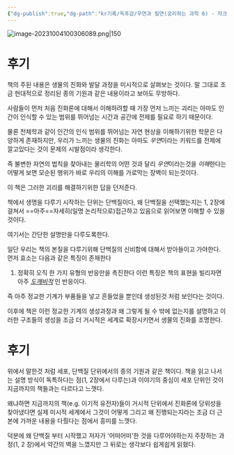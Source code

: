 ```yaml
---
{"dg-publish":true,"dg-path":"kr기록/독후감/우연과 필연(궁리하는 과학 6) - 자크모노.md","permalink":"/kr기록/독후감/우연과 필연(궁리하는 과학 6) - 자크모노/","title":"우연과 필연(궁리하는 과학 6)","tags":["📚Book"],"created":"2023-10-03","updated":"2023-10-08"}
---
```



![image-20231004100306089.png|150](/img/user/%EA%B8%B0%EB%A1%9D/assets/%EC%9A%B0%EC%97%B0%EA%B3%BC%20%ED%95%84%EC%97%B0(%EA%B6%81%EB%A6%AC%ED%95%98%EB%8A%94%20%EA%B3%BC%ED%95%99%206)%20-%20%EC%9E%90%ED%81%AC%EB%AA%A8%EB%85%B8/image-20231004100306089.png)

# 후기
책의 주된 내용은 생물의 진화와 발달 과정을 미시적으로 살펴보는 것이다.
말 그대로 조금 현대적으로 정리된 종의 기원과 같은 내용이라고 보아도 무방하다.

사람들이 먼저 처음 진화론에 대해서 이해하려할 때 가장 먼저 느끼는 괴리는 아마도 인간이 인식할 수 있는 범위를 뛰어넘는 시간과 공간에 전제를 필요로 하기 때문이다.

물론 천체학과 같이 인간의 인식 범위를 뛰어넘는 자연 현상을 이해하기위한 학문은 다양하게 존재하지만, 우리가 느끼는 생물의 진화는 아마도 *우연*이라는 키워드를 전제에 깔고있다는 것이 문제의 시발점이라 생각한다.

즉 불변한 자연의 법칙을 찾아내는 물리학의 어떤 것과 달리 *우연*이라는것을 *이해*한다는 어떻게 보면 모순된 행위가 바로 우리의 이해를 가로막는 장벽이 되는것이다.

이 책은 그러한 괴리를 해결하기위한 답을 던저준다.

책에서 생명을 다루기 시작하는 단위는 단백질이다, 왜 단백질을 선택했는지는 1, 2장에 걸쳐서 ==아주==자세히(일명 논리적으로)접근하고 있음으로 읽어보면 이해할 수 있을 것이다.

여기서는 간단한 설명만을 다루도록한다.

일단 우리는 책의 본질을 다루기위해 단백질의 신비함에 대해서 받아들이고 가야한다.
먼저 효소는 다음과 같은 특징이 존재한다
1. 정확히 오직 한 가지 유형의 반응만을 촉진한다
이런 특징은 책의 표현을 빌리자면 아주 [*도깨비적*](https://en.wikipedia.org/wiki/Maxwell%27s_demon) 인 반응이다.

즉 아주 정교한 기계가 부품들을 넣고 흔들었을 뿐인데 생성된것 처럼 보인다는 것이다.

이후에 책은 이런 정교한 기계의 생성과정과 왜 그렇게 될 수 밖에 없는지를 설명하고 이러한 구조들의 생성을 조금 더 거시적은 세계로 확장시키면서 생물의 진화를 조명한다.

# 후기
위에서 말한것 처럼 세포, 단백질 단위에서의 종의 기원과 같은 책이다. 책을 읽고 나서는 설명 방식이 독특하다는 점(1, 2장에서 다루는)과 이야기의 중심이 세포 단위인 것이 지금까지의 책들과는 다르다고 느꼇다.

왜냐하면 지금까지의 책(e.g. 이기적 유전자)들이 거시적 단위에서 진화론에 당위성을 찾아냈다면 실제 미시적 세계에서 그것이 어떻게 그리고 왜 진행되는지라는 조금 더 근본에 가까운 내용을 다뤘다는 점에서 흥미를 느꼇다.

덕분에 왜 단백질 부터 시작했고 저자가 '어떠어떠'한 것을 다루어야하는지 주장하는 과정(1, 2 장)에서 약간의 벽을 느꼈지만 그 뒤로는 생각보다 쉽게쉽게 읽혔다.


